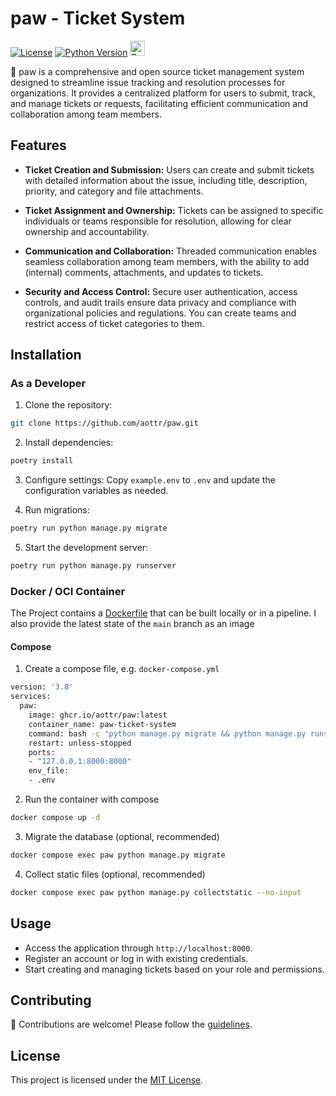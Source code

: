 # paw - Ticket System

[![License](https://img.shields.io/badge/license-MIT-blue.svg)](LICENSE)
[![Python Version](https://img.shields.io/badge/python-3.12-blue.svg)](https://www.python.org/downloads/release/python-3120/)
<a href='https://ko-fi.com/alexottr' target='_blank'><img height='35' style='border:0px;height:24px;' src='https://az743702.vo.msecnd.net/cdn/kofi3.png?v=0' border='0' alt='Buy Me a Coffee at ko-fi.com'></a>

🚀 paw is a comprehensive and open source ticket management system designed to streamline issue tracking and resolution processes for organizations. It provides a centralized platform for users to submit, track, and manage tickets or requests, facilitating efficient communication and collaboration among team members.

## Features

- **Ticket Creation and Submission:** Users can create and submit tickets with detailed information about the issue, including title, description, priority, and category and file attachments.

- **Ticket Assignment and Ownership:** Tickets can be assigned to specific individuals or teams responsible for resolution, allowing for clear ownership and accountability.

- **Communication and Collaboration:** Threaded communication enables seamless collaboration among team members, with the ability to add (internal) comments, attachments, and updates to tickets.

- **Security and Access Control:** Secure user authentication, access controls, and audit trails ensure data privacy and compliance with organizational policies and regulations. You can create teams and restrict access of ticket categories to them.

## Installation

### As a Developer

1. Clone the repository:

```bash
git clone https://github.com/aottr/paw.git
```

2. Install dependencies:

```bash
poetry install
```

3. Configure settings:
   Copy `example.env` to `.env` and update the configuration variables as needed.

4. Run migrations:

```bash
poetry run python manage.py migrate
```

5. Start the development server:

```bash
poetry run python manage.py runserver
```

### Docker / OCI Container

The Project contains a [Dockerfile](Dockerfile) that can be built locally or in a pipeline. I also provide the latest state of the `main` branch as an image

#### Compose

1. Create a compose file, e.g. `docker-compose.yml`

```bash
version: '3.8'
services:
  paw:
    image: ghcr.io/aottr/paw:latest
    container_name: paw-ticket-system
    command: bash -c "python manage.py migrate && python manage.py runserver 0.0.0.0:8000"
    restart: unless-stopped
    ports:
    - "127.0.0.1:8000:8000"
    env_file:
    - .env
```

2. Run the container with compose

```bash
docker compose up -d
```

3. Migrate the database (optional, recommended)

```bash
docker compose exec paw python manage.py migrate
```

4. Collect static files (optional, recommended)

```bash
docker compose exec paw python manage.py collectstatic --no-input
```

## Usage

- Access the application through `http://localhost:8000`.
- Register an account or log in with existing credentials.
- Start creating and managing tickets based on your role and permissions.

## Contributing

🙌 Contributions are welcome! Please follow the [guidelines](CONTRIBUTING.md).

## License

This project is licensed under the [MIT License](LICENSE).
